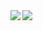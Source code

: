 <a href="https://github.com/anuraghazra/github-readme-stats">
  <img align="left" src="https://github-readme-stats.vercel.app/api?username=machidyo&count_private=true&show_icons=true" />
</a>
<a href="https://github.com/anuraghazra/github-readme-stats">
  <img align="left" src="https://github-readme-stats.vercel.app/api/top-langs/?username=machidyo&layout=compact" />
</a>
